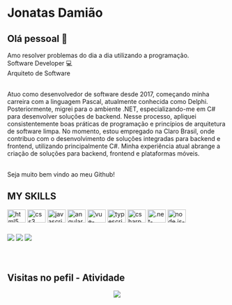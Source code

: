 # Jonatas Damião

## Olá pessoal 👋
Amo resolver problemas do dia a dia utilizando a programação.
<br />
Software Developer :computer:
<br />
Arquiteto de Software
<br />


 <br/> Atuo como desenvolvedor de software desde 2017, começando minha carreira com a linguagem Pascal, atualmente conhecida como Delphi. Posteriormente, migrei para o ambiente .NET, especializando-me em C# para desenvolver soluções de backend. Nesse processo, apliquei consistentemente boas práticas de programação e princípios de arquitetura de software limpa. No momento, estou empregado na Claro Brasil, onde contribuo com o desenvolvimento de soluções integradas para backend e frontend, utilizando principalmente C#. Minha experiência atual abrange a criação de soluções para backend, frontend e plataformas móveis.

 <br />
Seja muito bem vindo ao meu Github!

  
## MY SKILLS
 
<div align="left">
  <img src="https://cdn.jsdelivr.net/gh/devicons/devicon/icons/html5/html5-original.svg" height="30" width="42" alt="html5 logo"  />
  <img src="https://cdn.jsdelivr.net/gh/devicons/devicon/icons/css3/css3-original.svg" height="30" width="42" alt="css3 logo"  />
  <img src="https://cdn.jsdelivr.net/gh/devicons/devicon/icons/javascript/javascript-original.svg" height="30" width="42" alt="javascript logo"  />
  <img src="https://icongr.am/devicon/angularjs-original.svg?size=128&color=currentColor" height="30" width="42" alt="angular-logo"  />
    <img src="https://icongr.am/devicon/vuejs-original.svg?size=128&color=currentColor" height="30" width="42" alt="vue-logo"  />
<img src="https://cdn.jsdelivr.net/gh/devicons/devicon/icons/typescript/typescript-plain.svg" height="30" width="42" alt="typescript logo"  />
  <img src="https://cdn.jsdelivr.net/gh/devicons/devicon/icons/csharp/csharp-original.svg" height="30" width="42" alt="csharp logo"  />
  <img src="https://icongr.am/devicon/dot-net-original-wordmark.svg?size=128&color=currentColor" height="30" width="42" alt=".net-logo"  />
    <img src="https://icongr.am/devicon/nodejs-original.svg?size=128&color=currentColor" height="30" width="42" alt="node.js-logo"  />
</div>

###



<div align="left">
 <a href="https://www.instagram.com/jon_codes/"><img src="https://img.shields.io/badge/Instagram-E4405F?style=for-the-badge&logo=instagram&logoColor=white" /></a>
 <a href="https://www.linkedin.com/in/jonatas-dami%C3%A3o-6642a6142/"><img src="https://img.shields.io/badge/LinkedIn-0077B5?style=for-the-badge&logo=linkedin&logoColor=white" /></a>
 <a href="https://www.youtube.com/channel/UC1ogWf-lRPx94okGkgox5fQ"><img src="https://img.shields.io/badge/YouTube-FF0000?style=for-the-badge&logo=youtube&logoColor=white" /></a>
</div>

###

<br clear="both">

## Visitas no pefil - Atividade

<!-- visitors count  -->

<p align="center" >   
  <img src="https://profile-counter.glitch.me/joncodes-stack/count.svg" />  
</p>
